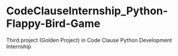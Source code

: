 # CodeClauseInternship_Python-Flappy-Bird-Game
Third project (Golden Project) in Code Clause Python Development Internship
